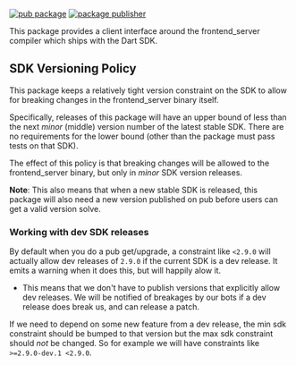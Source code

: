 [![pub package](https://img.shields.io/pub/v/frontend_server_client.svg)](https://pub.dev/packages/frontend_server_client)
[![package publisher](https://img.shields.io/pub/publisher/frontend_server_client.svg)](https://pub.dev/packages/frontend_server_client/publisher)

This package provides a client interface around the frontend_server compiler
which ships with the Dart SDK.

## SDK Versioning Policy

This package keeps a relatively tight version constraint on the SDK to allow for
breaking changes in the frontend_server binary itself.

Specifically, releases of this package will have an upper bound of less than the
next _minor_ (middle) version number of the latest stable SDK. There are no
requirements for the lower bound (other than the package must pass tests on that
SDK).

The effect of this policy is that breaking changes will be allowed to the
frontend_server binary, but only in _minor_ SDK version releases.

**Note**: This also means that when a new stable SDK is released, this package
will also need a new version published on pub before users can get a valid
version solve.

### Working with dev SDK releases

By default when you do a pub get/upgrade, a constraint like `<2.9.0` will
actually allow dev releases of `2.9.0` if the current SDK is a dev release. It
emits a warning when it does this, but will happily alow it.

- This means that we don't have to publish versions that explicitly allow dev
  releases. We will be notified of breakages by our bots if a dev release does
  break us, and can release a patch.

If we need to depend on some new feature from a dev release, the min sdk
constraint should be bumped to that version but the max sdk constraint should
_not_ be changed. So for example we will have constraints like
`>=2.9.0-dev.1 <2.9.0`.
